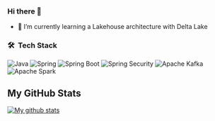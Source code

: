 ### Hi there 👋

- 🌱 I’m currently learning a Lakehouse architecture with Delta Lake

### 🛠 &nbsp;Tech Stack

![Java](https://img.shields.io/badge/Java-%23ED8B00.svg?style=for-the-badge&logo=java&logoColor=white)
![Spring](https://img.shields.io/badge/Spring-%236DB33F.svg?style=for-the-badge&logo=spring&logoColor=white)
![Spring Boot](https://img.shields.io/badge/Spring%20Boot-%236DB33F.svg?style=for-the-badge&logo=springboot&logoColor=white)
![Spring Security](https://img.shields.io/badge/Spring%20Security-%236DB33F.svg?style=for-the-badge&logo=springsecurity&logoColor=white)
![Apache Kafka](https://img.shields.io/badge/Apache%20Kafka-black.svg?style=for-the-badge&logo=apachekafka&logoColor=white)
![Apache Spark](https://img.shields.io/badge/Apache%20Spark-d4651c.svg?style=for-the-badge&logo=apachespark&logoColor=white)

## My GitHub Stats

<a href="https://github.com/piomin">
 <img align="center" src="https://github-readme-stats.vercel.app/api?username=AndrewKuzmin&show_icons=true&theme=light&line_height=27&include_all_commits=true&count_private=true&hide=issues,prs,contribs" alt="My github stats"/>
</a>

<!--
**AndrewKuzmin/AndrewKuzmin** is a ✨ _special_ ✨ repository because its `README.md` (this file) appears on your GitHub profile.

Here are some ideas to get you started:

- 🔭 I’m currently working on ...
- 🌱 I’m currently learning ...
- 👯 I’m looking to collaborate on ...
- 🤔 I’m looking for help with ...
- 💬 Ask me about ...
- 📫 How to reach me: ...
- 😄 Pronouns: ...
- ⚡ Fun fact: ...
-->
